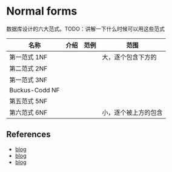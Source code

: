 # Normal forms

数据库设计的六大范式。TODO：讲解一下什么时候可以用这些范式

| 名称 | 介绍 | 范例 | 范围 |
| -- | -- | -- | -- |
| 第一范式 1NF |  |  | 大，逐个包含下方的 |
| 第二范式 2NF |  |  | |
| 第一范式 3NF |  |  | |
| Buckus-Codd NF |  |  | |
| 第五范式 5NF |  |  | |
| 第六范式 6NF |  |  | 小，逐个被上方的包含 |


## References
- [blog](https://www.cnblogs.com/tangyanbo/p/4462734.html)
- [blog](https://www.cnblogs.com/ranran/p/4165200.html)
- [blog](https://www.cnblogs.com/ysql/p/4171432.html)